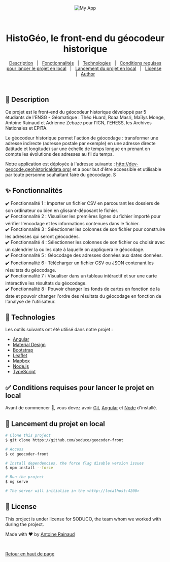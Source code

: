 <div align="center" id="top"> 
  <img src="https://github.com/soduco/geocoder-front/blob/Antoine/Style/src/assets/logo_HistoGeo.png" alt="My App" />

  &#xa0;

  <!-- <a href="https://myapp.netlify.app">Demo</a> -->
</div>

<h1 align="center"> HistoGéo, le front-end du géocodeur historique </h1>

<p align="center">
  
</p>

<!-- Status -->

<!-- <h4 align="center"> 
	🚧  My App 🚀 Under construction...  🚧
</h4> 

<hr> -->

<p align="center">
  <a href="#dart-description">Description</a> &#xa0; | &#xa0; 
  <a href="#sparkles-fonctionnalités">Fonctionnalités</a> &#xa0; | &#xa0;
  <a href="#rocket-technologies">Technologies</a> &#xa0; | &#xa0;
  <a href="#white_check_mark-conditions-requises-pour-lancer-le-projet-en-local">Conditions requises pour lancer le projet en local</a> &#xa0; | &#xa0;
  <a href="#checkered_flag-lancement-du-projet-en-local">Lancement du projet en local</a> &#xa0; | &#xa0;
  <a href="#memo-license">License</a> &#xa0; | &#xa0;
  <a href="https://github.com/Antoine-overflow" target="_blank">Author</a>
</p>

<br>

## :dart: Description ##

Ce projet est le front-end du géocodeur historique développé par 5 étudiants de l'ENSG - Géomatique : Théo Huard, Roaa Masri, Maïlys Monge, Antoine Rainaud et Adrienne Zebaze pour l'IGN, l'EHESS, les Archives Nationales et EPITA.

Le géocodeur historique permet l'action de géocodage : transformer une adresse indirecte (adresse postale par exemple) en une adresse directe (latitude et longitude) sur une échelle de temps longue en prenant en compte les évolutions des adresses au fil du temps.

Notre application est déployée à l'adresse suivante : http://dev-geocode.geohistoricaldata.org/ et a pour but d'être accessible et utilisable par toute personne souhaitant faire du géocodage. 
S
## :sparkles: Fonctionnalités ##

:heavy_check_mark: Fonctionnalité 1 : Importer un fichier CSV en parcourant les dossiers de son ordinateur ou bien en glissant-déposant le fichier. \
:heavy_check_mark: Fonctionnalité 2 : Visualiser les premières lignes du fichier importé pour vérifier l'encodage et les informations contenues dans le fichier. \
:heavy_check_mark: Fonctionnalité 3 : Sélectionner les colonnes de son fichier pour construire les adresses qui seront géocodées. \
:heavy_check_mark: Fonctionnalité 4 : Sélectionner les colonnes de son fichier ou choisir avec un calendrier la ou les date à laquelle on appliquera le géocodage.\
:heavy_check_mark: Fonctionnalité 5 : Géocodage des adresses données aux dates données. \
:heavy_check_mark: Fonctionnalité 6 : Télécharger un fichier CSV ou JSON contenant les résultats du géocodage. \
:heavy_check_mark: Fonctionnalité 7 : Visualiser dans un tableau intéractif et sur une carte intéractive les résultats du géocodage.\
:heavy_check_mark: Fonctionnalité 8 : Pouvoir changer les fonds de cartes en fonction de la date et pouvoir changer l'ordre des résultats du géocodage en fonction de l'analyse de l'utilisateur. 

## :rocket: Technologies ##

Les outils suivants ont été utilisé dans notre projet :

- [Angular](https://angular.io/)
- [Material Design](https://material.io/)
- [Bootstrap](https://getbootstrap.com/)
- [Leaflet](https://leafletjs.com/)
- [Mapbox](https://www.mapbox.com/)
- [Node.js](https://nodejs.org/en/)
- [TypeScript](https://www.typescriptlang.org/)

## :white_check_mark: Conditions requises pour lancer le projet en local ##

Avant de commencer :checkered_flag:, vous devez avoir [Git](https://git-scm.com), [Angular](https://angular.io/) et [Node](https://nodejs.org/en/) d'installé.

## :checkered_flag: Lancement du projet en local ##

```bash
# Clone this project
$ git clone https://github.com/soduco/geocoder-front

# Access
$ cd geocoder-front

# Install dependencies, the force flag disable version issues
$ npm install --force

# Run the project
$ ng serve

# The server will initialize in the <http://localhost:4200>
```

## :memo: License ##

This project is under license for SODUCO, the team whom we worked with during the project.


Made with :heart: by <a href="https://github.com/Antoine-overflow" target="_blank"> Antoine Rainaud </a>

&#xa0;

<a href="#top">Retour en haut de page</a>
